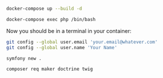 
```bash
docker-compose up --build -d

docker-compose exec php /bin/bash
```

Now you should be in a terminal in your container:
```bash
git config --global user.email 'your.email@whatever.com'
git config --global user.name 'Your Name'

symfony new .

composer req maker doctrine twig
```
